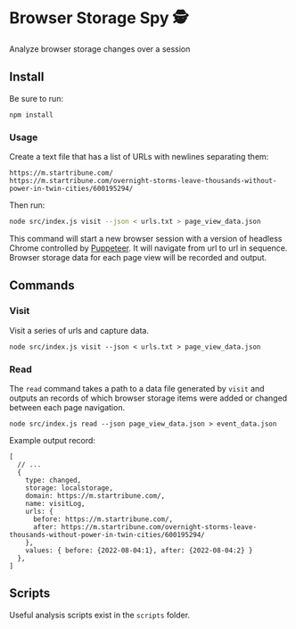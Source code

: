 # Browser Storage Spy 🕵️

Analyze browser storage changes over a session

## Install

Be sure to run: 

```
npm install
```

### Usage

Create a text file that has a list of URLs with newlines separating them: 

```
https://m.startribune.com/
https://m.startribune.com/overnight-storms-leave-thousands-without-power-in-twin-cities/600195294/
```

Then run:

```sh
node src/index.js visit --json < urls.txt > page_view_data.json
```

This command will start a new browser session with a version of headless Chrome controlled by [Puppeteer](https://pptr.dev/). It will navigate from url to url in sequence. Browser storage data for each page view will be recorded and output.


## Commands

### Visit

Visit a series of urls and capture data.

```
node src/index.js visit --json < urls.txt > page_view_data.json
```

### Read 

The `read` command takes a path to a data file generated by `visit` and outputs an records of which browser storage items were added or changed between each page navigation.

```
node src/index.js read --json page_view_data.json > event_data.json
```

Example output record: 
```
[
  // ...
  {
    type: changed,
    storage: localstorage,
    domain: https://m.startribune.com/,
    name: visitLog,
    urls: {
      before: https://m.startribune.com/,
      after: https://m.startribune.com/overnight-storms-leave-thousands-without-power-in-twin-cities/600195294/
    },
    values: { before: {2022-08-04:1}, after: {2022-08-04:2} }
  },
]
```



## Scripts

Useful analysis scripts exist in the `scripts` folder.